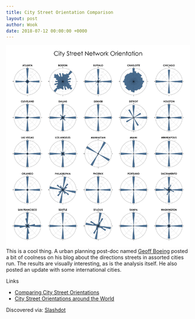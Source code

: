 ```yaml
---
title: City Street Orientation Comparison
layout: post
author: Wook
date: 2018-07-12 00:00:00 +0000
---
```

![](/assets/pics/city-streets-orientations-osmnx.png)This is a cool thing.  A urban planning post-doc named [Geoff Boeing](http://geoffboeing.com/about/) posted a bit of coolness on his blog about the directions streets in assorted cities run.  The results are visually interesting, as is the analysis itself.  He also posted an update with some international cities.

Links

* [Comparing City Street Orientations](http://geoffboeing.com/2018/07/comparing-city-street-orientations/)
* [City Street Orientations around the World](http://geoffboeing.com/2018/07/city-street-orientations-world/)

Discovered via: [Slashdot](https://news.slashdot.org/story/18/07/12/1039255/a-look-at-street-network-orientation-in-major-us-cities "A Look at Street Network Orientation in Major US Cities")